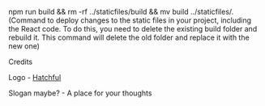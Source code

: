 npm run build && rm -rf ../staticfiles/build && mv build ../staticfiles/.  
(Command to deploy changes to the static files in your project, including the React code. To do this, you need to delete the existing build folder and rebuild it. This command will delete the old folder and replace it with the new one)


Credits

Logo - [Hatchful](https://www.shopify.com/tools/logo-maker)

Slogan maybe? - A place for your thoughts